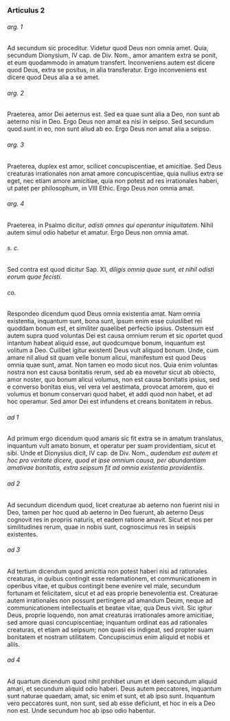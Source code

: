 ### Articulus 2

###### arg. 1
Ad secundum sic proceditur. Videtur quod Deus non omnia amet. Quia, secundum Dionysium, IV cap. de Div. Nom., amor amantem extra se ponit, et eum quodammodo in amatum transfert. Inconveniens autem est dicere quod Deus, extra se positus, in alia transferatur. Ergo inconveniens est dicere quod Deus alia a se amet.

###### arg. 2
Praeterea, amor Dei aeternus est. Sed ea quae sunt alia a Deo, non sunt ab aeterno nisi in Deo. Ergo Deus non amat ea nisi in seipso. Sed secundum quod sunt in eo, non sunt aliud ab eo. Ergo Deus non amat alia a seipso.

###### arg. 3
Praeterea, duplex est amor, scilicet concupiscentiae, et amicitiae. Sed Deus creaturas irrationales non amat amore concupiscentiae, quia nullius extra se eget, nec etiam amore amicitiae, quia non potest ad res irrationales haberi, ut patet per philosophum, in VIII Ethic. Ergo Deus non omnia amat.

###### arg. 4
Praeterea, in Psalmo dicitur, *odisti omnes qui operantur iniquitatem*. Nihil autem simul odio habetur et amatur. Ergo Deus non omnia amat.

###### s. c.
Sed contra est quod dicitur Sap. XI, *diligis omnia quae sunt, et nihil odisti eorum quae fecisti*.

###### co.
Respondeo dicendum quod Deus omnia existentia amat. Nam omnia existentia, inquantum sunt, bona sunt, ipsum enim esse cuiuslibet rei quoddam bonum est, et similiter quaelibet perfectio ipsius. Ostensum est autem supra quod voluntas Dei est causa omnium rerum et sic oportet quod intantum habeat aliquid esse, aut quodcumque bonum, inquantum est volitum a Deo. Cuilibet igitur existenti Deus vult aliquod bonum. Unde, cum amare nil aliud sit quam velle bonum alicui, manifestum est quod Deus omnia quae sunt, amat. Non tamen eo modo sicut nos. Quia enim voluntas nostra non est causa bonitatis rerum, sed ab ea movetur sicut ab obiecto, amor noster, quo bonum alicui volumus, non est causa bonitatis ipsius, sed e converso bonitas eius, vel vera vel aestimata, provocat amorem, quo ei volumus et bonum conservari quod habet, et addi quod non habet, et ad hoc operamur. Sed amor Dei est infundens et creans bonitatem in rebus.

###### ad 1
Ad primum ergo dicendum quod amans sic fit extra se in amatum translatus, inquantum vult amato bonum, et operatur per suam providentiam, sicut et sibi. Unde et Dionysius dicit, IV cap. de Div. Nom., *audendum est autem et hoc pro veritate dicere, quod et ipse omnium causa, per abundantiam amativae bonitatis, extra seipsum fit ad omnia existentia providentiis*.

###### ad 2
Ad secundum dicendum quod, licet creaturae ab aeterno non fuerint nisi in Deo, tamen per hoc quod ab aeterno in Deo fuerunt, ab aeterno Deus cognovit res in propriis naturis, et eadem ratione amavit. Sicut et nos per similitudines rerum, quae in nobis sunt, cognoscimus res in seipsis existentes.

###### ad 3
Ad tertium dicendum quod amicitia non potest haberi nisi ad rationales creaturas, in quibus contingit esse redamationem, et communicationem in operibus vitae, et quibus contingit bene evenire vel male, secundum fortunam et felicitatem, sicut et ad eas proprie benevolentia est. Creaturae autem irrationales non possunt pertingere ad amandum Deum, neque ad communicationem intellectualis et beatae vitae, qua Deus vivit. Sic igitur Deus, proprie loquendo, non amat creaturas irrationales amore amicitiae, sed amore quasi concupiscentiae; inquantum ordinat eas ad rationales creaturas, et etiam ad seipsum; non quasi eis indigeat, sed propter suam bonitatem et nostram utilitatem. Concupiscimus enim aliquid et nobis et aliis.

###### ad 4
Ad quartum dicendum quod nihil prohibet unum et idem secundum aliquid amari, et secundum aliquid odio haberi. Deus autem peccatores, inquantum sunt naturae quaedam, amat, sic enim et sunt, et ab ipso sunt. Inquantum vero peccatores sunt, non sunt, sed ab esse deficiunt, et hoc in eis a Deo non est. Unde secundum hoc ab ipso odio habentur.

